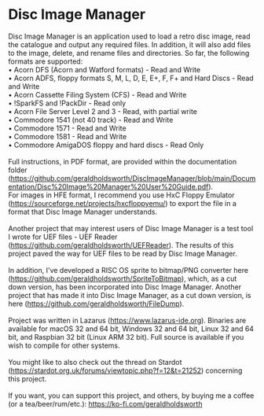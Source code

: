 # Disc Image Manager
Disc Image Manager is an application used to load a retro disc image, read the catalogue and output any required files. In addition, it will also add files to the image, delete, and rename files and directories. So far, the following formats are supported:<br>
• Acorn DFS (Acorn and Watford formats) - Read and Write<br>
• Acorn ADFS, floppy formats S, M, L, D, E, E+, F, F+ and Hard Discs - Read and Write<br>
• Acorn Cassette Filing System (CFS) - Read and Write<br>
• !SparkFS and !PackDir - Read only<br>
• Acorn File Server Level 2 and 3 - Read, with partial write<br>
• Commodore 1541 (not 40 track) - Read and Write<br>
• Commodore 1571 - Read and Write<br>
• Commodore 1581 - Read and Write<br>
• Commodore AmigaDOS floppy and hard discs - Read Only<br>
<br>
Full instructions, in PDF format, are provided within the documentation folder (https://github.com/geraldholdsworth/DiscImageManager/blob/main/Documentation/Disc%20Image%20Manager%20User%20Guide.pdf).
<br>
For images in HFE format, I recommend you use HxC Floppy Emulator (https://sourceforge.net/projects/hxcfloppyemu/) to export the file in a format that Disc Image Manager understands.<br>
<br>
Another project that may interest users of Disc Image Manager is a test tool I wrote for UEF files - UEF Reader (https://github.com/geraldholdsworth/UEFReader). The results of this project paved the way for UEF files to be read by Disc Image Manager.<br>
<br>
In addition, I've developed a RISC OS sprite to bitmap/PNG converter here (https://github.com/geraldholdsworth/SpriteToBitmap), which, as a cut down version, has been incorporated into Disc Image Manager. Another project that has made it into Disc Image Manager, as a cut down version, is here (https://github.com/geraldholdsworth/FileDump).<br>
<br>
Project was written in Lazarus (https://www.lazarus-ide.org). Binaries are available for macOS 32 and 64 bit, Windows 32 and 64 bit, Linux 32 and 64 bit, and Raspbian 32 bit (Linux ARM 32 bit). Full source is available if you wish to compile for other systems.<br>
<br>
You might like to also check out the thread on Stardot (https://stardot.org.uk/forums/viewtopic.php?f=12&t=21252) concerning this project.<br>
<br>
If you want, you can support this project, and others, by buying me a coffee (or a tea/beer/rum/etc.): https://ko-fi.com/geraldholdsworth<br>
